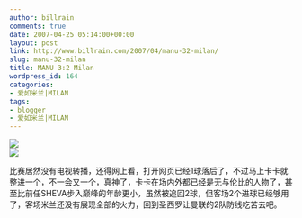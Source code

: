 ```yaml
---
author: billrain
comments: true
date: 2007-04-25 05:14:00+00:00
layout: post
link: http://www.billrain.com/2007/04/manu-32-milan/
slug: manu-32-milan
title: MANU 3:2 Milan
wordpress_id: 164
categories:
- 爱如米兰|MILAN
tags:
- blogger
- 爱如米兰|MILAN
---
```


[![](http://bp2.blogger.com/_lAHIYwHGO4A/Ri7m2HeS7oI/AAAAAAAABTw/0dOQtmj1qZw/s400/U397P6T12D2889240F44DT20070425082743.jpg)](http://bp2.blogger.com/_lAHIYwHGO4A/Ri7m2HeS7oI/AAAAAAAABTw/0dOQtmj1qZw/s1600-h/U397P6T12D2889240F44DT20070425082743.jpg)  
[![](http://bp2.blogger.com/_lAHIYwHGO4A/Ri7m2HeS7pI/AAAAAAAABT4/0BtO1kSam3c/s400/U2030P6T12D2889015F44DT20070425032142.jpg)](http://bp2.blogger.com/_lAHIYwHGO4A/Ri7m2HeS7pI/AAAAAAAABT4/0BtO1kSam3c/s1600-h/U2030P6T12D2889015F44DT20070425032142.jpg)  


比赛居然没有电视转播，还得网上看，打开网页已经1球落后了，不过马上卡卡就整进一个，不一会又一个，真神了，卡卡在场内外都已经是无与伦比的人物了，甚至比前任SHEVA步入巅峰的年龄更小，虽然被追回2球，但客场2个进球已经够用了，客场米兰还没有展现全部的火力，回到圣西罗让曼联的2队防线吃苦去吧。     

